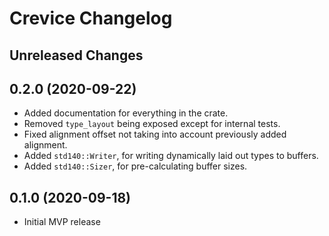# Crevice Changelog

## Unreleased Changes

## 0.2.0 (2020-09-22)
* Added documentation for everything in the crate.
* Removed `type_layout` being exposed except for internal tests.
* Fixed alignment offset not taking into account previously added alignment.
* Added `std140::Writer`, for writing dynamically laid out types to buffers.
* Added `std140::Sizer`, for pre-calculating buffer sizes.

## 0.1.0 (2020-09-18)
* Initial MVP release
